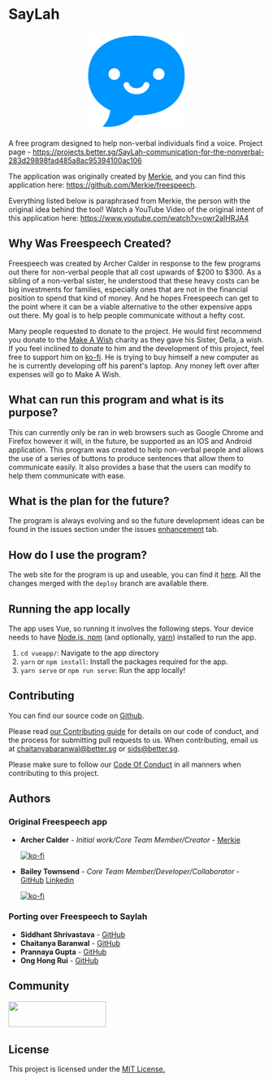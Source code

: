 # SayLah

<p align="center">
    <img src="vueapp/public/img/icons/android-chrome-192x192.png" />
</p>

A free program designed to help non-verbal individuals find a voice.
Project page - https://projects.better.sg/SayLah-communication-for-the-nonverbal-283d29898fad485a8ac95394100ac106

The application was originally created by [Merkie](https://github.com/Merkie), and you can find this application here: https://github.com/Merkie/freespeech.

Everything listed below is paraphrased from Merkie, the person with the original idea behind the tool! 
Watch a YouTube Video of the original intent of this application here: https://www.youtube.com/watch?v=owr2aIHRJA4

## Why Was Freespeech Created?

Freespeech was created by Archer Calder in response to the few programs out there for non-verbal people that all cost upwards of $200 to $300. As a sibling of a non-verbal sister, he understood that these heavy costs can be big investments for families, especially ones that are not in the financial position to spend that kind of money. And he hopes Freespeech can get to the point where it can be a viable alternative to the other expensive apps out there. My goal is to help people communicate without a hefty cost.

Many people requested to donate to the project. He would first recommend you donate to the [Make A Wish](https://secure2.wish.org/site/SPageServer?pagename=donate_now&chid=100-000) charity as they gave his Sister, Della, a wish. If you feel inclined to donate to him and the development of this project, feel free to support him on [ko-fi](https://ko-fi.com/merkie). He is trying to buy himself a new computer as he is currently developing off his parent's laptop. Any money left over after expenses will go to Make A Wish.

## What can run this program and what is its purpose?

This can currently only be ran in web browsers such as Google Chrome and Firefox however it will, in the future, be supported as an IOS and Android application. This program was created to help non-verbal people and allows the use of a series of buttons to produce sentences that allow them to communicate easily. It also provides a base that the users can modify to help them communicate with ease. 

## What is the plan for the future?

The program is always evolving and so the future development ideas can be found in the issues section under the issues [enhancement](https://github.com/bettersg/saylah/issues?q=is%3Aissue+is%3Aopen+label%3Aenhancement) tab.

## How do I use the program?

The web site for the program is up and useable, you can find it [here](http://saylah.sg/). All the changes merged with the `deploy` branch are available there.

## Running the app locally

The app uses Vue, so running it involves the following steps. Your device needs to have [Node.js, npm](https://docs.npmjs.com/downloading-and-installing-node-js-and-npm) (and optionally, [yarn](https://classic.yarnpkg.com/lang/en/docs/install/#mac-stable)) installed to run the app.

1. `cd vueapp/`: Navigate to the app directory 
2. `yarn` or `npm install`: Install the packages required for the app.
3. `yarn serve` or `npm run serve`: Run the app locally!

## Contributing

You can find our source code on [Github](https://github.com/bettersg/saylah).

Please read [our Contributing guide](/.github/CONTRIBUTING.md) for details on our code of conduct, and the process for submitting pull requests to us. When contributing, email us at [chaitanyabaranwal@better.sg](mailto:chaitanyabaranwal@better.sg) or [sids@better.sg](mailto:sids@better.sg).

Please make sure to follow our [Code Of Conduct](/.github/CODE_OF_CONDUCT.md) in all manners when contributing to this project.


## Authors

### Original Freespeech app
* **Archer Calder** - *Initial work/Core Team Member/Creator* - [Merkie](https://github.com/Merkie)

    [![ko-fi](https://www.ko-fi.com/img/githubbutton_sm.svg)](https://ko-fi.com/merkie)

* **Bailey Townsend** - *Core Team Member/Developer/Collaborator* - [GitHub](https://github.com/fatfingers23) [Linkedin](https://www.linkedin.com/in/bailey-townsend-25b195105) 

    [![ko-fi](https://www.ko-fi.com/img/githubbutton_sm.svg)](https://ko-fi.com/T6T61FYPX)

### Porting over Freespeech to Saylah

* **Siddhant Shrivastava** - [GitHub](https://github.com/sidcode)
* **Chaitanya Baranwal** - [GitHub](https://github.com/chaitanyabaranwal)
* **Prannaya Gupta** - [GitHub](https://github.com/ThePyProgrammer/)
* **Ong Hong Rui** - [GitHub](https://github.com/OHR2328)

## Community

<a href="https://better.sg/join.html">
  <img width="192.35" height="50" src="https://better.sg/wp-content/uploads/2020/12/betterwordlogo@0.5x.png" />
</a>

## License

This project is licensed under the [MIT License.](LICENSE.md)

